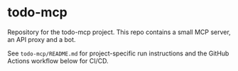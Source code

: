 # todo-mcp

Repository for the todo-mcp project. This repo contains a small MCP server, an API proxy and a bot.

See `todo-mcp/README.md` for project-specific run instructions and the GitHub Actions workflow below for CI/CD.
